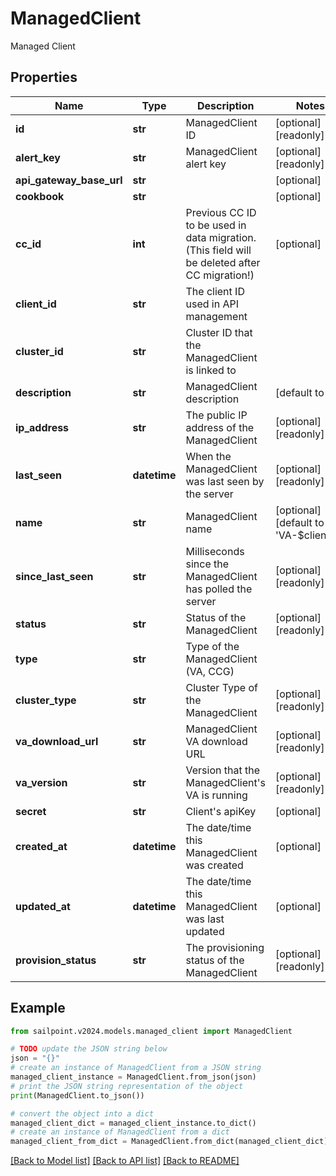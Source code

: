 # ManagedClient

Managed Client

## Properties

Name | Type | Description | Notes
------------ | ------------- | ------------- | -------------
**id** | **str** | ManagedClient ID | [optional] [readonly] 
**alert_key** | **str** | ManagedClient alert key | [optional] [readonly] 
**api_gateway_base_url** | **str** |  | [optional] 
**cookbook** | **str** |  | [optional] 
**cc_id** | **int** | Previous CC ID to be used in data migration. (This field will be deleted after CC migration!) | [optional] 
**client_id** | **str** | The client ID used in API management | 
**cluster_id** | **str** | Cluster ID that the ManagedClient is linked to | 
**description** | **str** | ManagedClient description | [default to '']
**ip_address** | **str** | The public IP address of the ManagedClient | [optional] [readonly] 
**last_seen** | **datetime** | When the ManagedClient was last seen by the server | [optional] [readonly] 
**name** | **str** | ManagedClient name | [optional] [default to 'VA-$clientId']
**since_last_seen** | **str** | Milliseconds since the ManagedClient has polled the server | [optional] [readonly] 
**status** | **str** | Status of the ManagedClient | [optional] [readonly] 
**type** | **str** | Type of the ManagedClient (VA, CCG) | 
**cluster_type** | **str** | Cluster Type of the ManagedClient | [optional] [readonly] 
**va_download_url** | **str** | ManagedClient VA download URL | [optional] [readonly] 
**va_version** | **str** | Version that the ManagedClient&#39;s VA is running | [optional] [readonly] 
**secret** | **str** | Client&#39;s apiKey | [optional] 
**created_at** | **datetime** | The date/time this ManagedClient was created | [optional] 
**updated_at** | **datetime** | The date/time this ManagedClient was last updated | [optional] 
**provision_status** | **str** | The provisioning status of the ManagedClient | [optional] [readonly] 

## Example

```python
from sailpoint.v2024.models.managed_client import ManagedClient

# TODO update the JSON string below
json = "{}"
# create an instance of ManagedClient from a JSON string
managed_client_instance = ManagedClient.from_json(json)
# print the JSON string representation of the object
print(ManagedClient.to_json())

# convert the object into a dict
managed_client_dict = managed_client_instance.to_dict()
# create an instance of ManagedClient from a dict
managed_client_from_dict = ManagedClient.from_dict(managed_client_dict)
```
[[Back to Model list]](../README.md#documentation-for-models) [[Back to API list]](../README.md#documentation-for-api-endpoints) [[Back to README]](../README.md)



